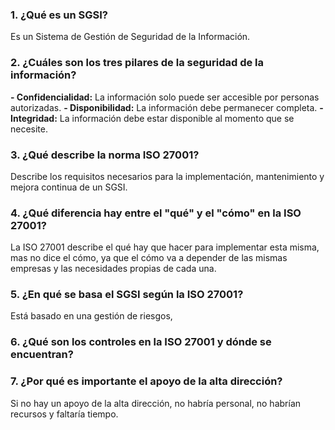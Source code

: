 ### 1. ¿Qué es un SGSI? ###

Es un Sistema de Gestión de Seguridad de la Información.

### 2. ¿Cuáles son los tres pilares de la seguridad de la información? ###

**- Confidencialidad:** La información solo puede ser accesible por personas autorizadas.
**- Disponibilidad:** La información debe permanecer completa.
**- Integridad:** La información debe estar disponible al momento que se necesite.

### 3. ¿Qué describe la norma ISO 27001? ###

Describe los requisitos necesarios para la implementación, mantenimiento y mejora continua de un SGSI.

### 4. ¿Qué diferencia hay entre el "qué" y el "cómo" en la ISO 27001? ###

La ISO 27001 describe el qué hay que hacer para implementar esta misma, mas no dice el cómo, ya que el cómo va a depender de las mismas empresas y las necesidades propias de cada una.

### 5. ¿En qué se basa el SGSI según la ISO 27001? ###

Está basado en una gestión de riesgos, 

### 6. ¿Qué son los controles en la ISO 27001 y dónde se encuentran? ###



### 7. ¿Por qué es importante el apoyo de la alta dirección? ###

Si no hay un apoyo de la alta dirección, no habría personal, no habrían recursos y faltaría tiempo.
